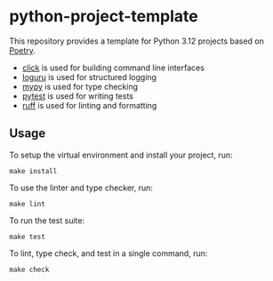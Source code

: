 # python-project-template

This repository provides a template for Python 3.12 projects based on [Poetry](https://github.com/python-poetry/poetry).

* [click](https://github.com/pallets/click) is used for building command line interfaces
* [loguru](https://github.com/Delgan/loguru) is used for structured logging
* [mypy](https://mypy.readthedocs.io/en/stable) is used for type checking
* [pytest](https://docs.pytest.org/en/8.2.x) is used for writing tests
* [ruff](https://docs.astral.sh/ruff) is used for linting and formatting

## Usage

To setup the virtual environment and install your project, run:

```shell
make install
```

To use the linter and type checker, run:

```shell
make lint
```

To run the test suite:

```shell
make test
```

To lint, type check, and test in a single command, run:

```shell
make check
```
